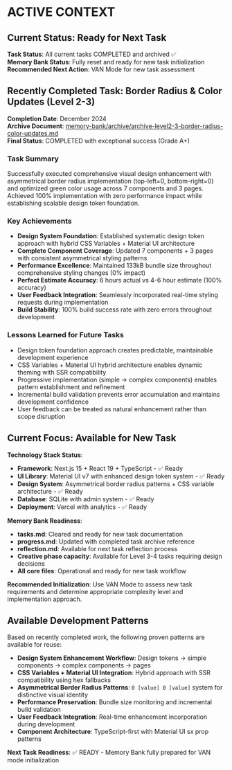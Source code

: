 # ACTIVE CONTEXT

## Current Status: Ready for Next Task

**Task Status**: All current tasks COMPLETED and archived ✅  
**Memory Bank Status**: Fully reset and ready for new task initialization  
**Recommended Next Action**: VAN Mode for new task assessment  

## Recently Completed Task: Border Radius & Color Updates (Level 2-3)

**Completion Date**: December 2024  
**Archive Document**: [memory-bank/archive/archive-level2-3-border-radius-color-updates.md](archive/archive-level2-3-border-radius-color-updates.md)  
**Final Status**: COMPLETED with exceptional success (Grade A+)  

### Task Summary
Successfully executed comprehensive visual design enhancement with asymmetrical border radius implementation (top-left=0, bottom-right=0) and optimized green color usage across 7 components and 3 pages. Achieved 100% implementation with zero performance impact while establishing scalable design token foundation.

### Key Achievements
- **Design System Foundation**: Established systematic design token approach with hybrid CSS Variables + Material UI architecture
- **Complete Component Coverage**: Updated 7 components + 3 pages with consistent asymmetrical styling patterns
- **Performance Excellence**: Maintained 133kB bundle size throughout comprehensive styling changes (0% impact)
- **Perfect Estimate Accuracy**: 6 hours actual vs 4-6 hour estimate (100% accuracy)
- **User Feedback Integration**: Seamlessly incorporated real-time styling requests during implementation
- **Build Stability**: 100% build success rate with zero errors throughout development

### Lessons Learned for Future Tasks
- Design token foundation approach creates predictable, maintainable development experience
- CSS Variables + Material UI hybrid architecture enables dynamic theming with SSR compatibility
- Progressive implementation (simple → complex components) enables pattern establishment and refinement
- Incremental build validation prevents error accumulation and maintains development confidence
- User feedback can be treated as natural enhancement rather than scope disruption

## Current Focus: Available for New Task

**Technology Stack Status**: 
- **Framework**: Next.js 15 + React 19 + TypeScript - ✅ Ready
- **UI Library**: Material UI v7 with enhanced design token system - ✅ Ready  
- **Design System**: Asymmetrical border radius patterns + CSS variable architecture - ✅ Ready
- **Database**: SQLite with admin system - ✅ Ready
- **Deployment**: Vercel with analytics - ✅ Ready

**Memory Bank Readiness**:
- **tasks.md**: Cleared and ready for new task documentation
- **progress.md**: Updated with completed task archive reference
- **reflection.md**: Available for next task reflection process
- **Creative phase capacity**: Available for Level 3-4 tasks requiring design decisions
- **All core files**: Operational and ready for new task workflow

**Recommended Initialization**: Use VAN Mode to assess new task requirements and determine appropriate complexity level and implementation approach.

## Available Development Patterns
Based on recently completed work, the following proven patterns are available for reuse:
- **Design System Enhancement Workflow**: Design tokens → simple components → complex components → pages
- **CSS Variables + Material UI Integration**: Hybrid approach with SSR compatibility using hex fallbacks
- **Asymmetrical Border Radius Patterns**: `0 [value] 0 [value]` system for distinctive visual identity
- **Performance Preservation**: Bundle size monitoring and incremental build validation
- **User Feedback Integration**: Real-time enhancement incorporation during development
- **Component Architecture**: TypeScript-first with Material UI sx prop patterns

**Next Task Readiness**: ✅ READY - Memory Bank fully prepared for VAN mode initialization
